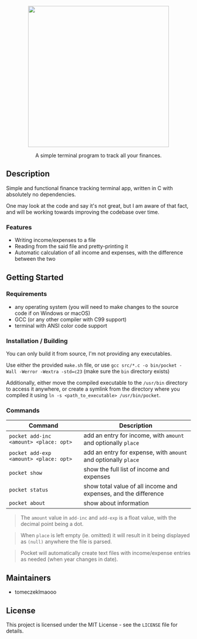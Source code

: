 <p align="center">
	<img src="https://github.com/user-attachments/assets/ee2ecaa6-a6cb-45e9-925f-fb806cb5def4" width="384px">
</p>

<p align="center">A simple terminal program to track all your finances.</p>

<h2>Description</h2>
Simple and functional finance tracking terminal app, written in C with absolutely no dependencies.

One may look at the code and say it's not great, but I am aware of that fact, and will be working towards improving the codebase over time.

<h3>Features</h3>

- Writing income/expenses to a file
- Reading from the said file and pretty-printing it
- Automatic calculation of all income and expenses, with the difference between the two

<h2>Getting Started</h2>
<h3>Requirements</h3>

- any operating system (you will need to make changes to the source code if on Windows or macOS)
- GCC (or any other compiler with C99 support)
- terminal with ANSI color code support

<h3>Installation / Building</h3>
You can only build it from source, I'm not providing any executables.

Use either the provided `make.sh` file, or use `gcc src/*.c -o bin/pocket -Wall -Werror -Wextra -std=c23` (make sure the `bin` directory exists)

Additionally, either move the compiled executable to the `/usr/bin` directory to access it anywhere, or create a symlink from the directory where you compiled it using `ln -s <path_to_executable> /usr/bin/pocket`.

<h3>Commands</h3>

| Command                                | Description                                                     |
|----------------------------------------|-----------------------------------------------------------------|
| `pocket add-inc <amount> <place: opt>` | add an entry for income, with `amount` and optionally `place`   |
| `pocket add-exp <amount> <place: opt>` | add an entry for expense, with `amount` and optionally `place`  |
| `pocket show`                          | show the full list of income and expenses                       |
| `pocket status`                        | show total value of all income and expenses, and the difference |
| `pocket about`                         | show about information                                          |

> The `amount` value in `add-inc` and `add-exp` is a float value, with the decimal point being a dot.

> When `place` is left empty (ie. omitted) it will result in it being displayed as `(null)` anywhere the file is parsed.

> Pocket will automatically create text files with income/expense entries as needed (when year changes in date).

<h2>Maintainers</h2>
<ul>
	<li>tomeczeklmaooo</li>
</ul>

<h2>License</h2>
This project is licensed under the MIT License - see the <code>LICENSE</code> file for details.